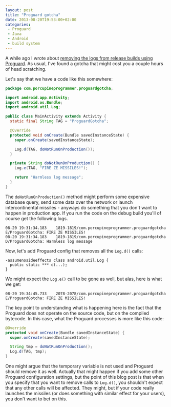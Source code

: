 ```yaml
---
layout: post
title: "Proguard gotcha"
date: 2013-08-20T19:53:00+02:00
categories:
 - Proguard
 - Java
 - Android
 - build system
---
```


A while ago I wrote about [removing the logs from release builds using Proguard](/blog/2012/10/17/android-protip-remove-debug-logs-from). As usual, I've found a gotcha that might cost you a couple hours of head scratching.

Let's say that we have a code like this somewhere:

``` java
package com.porcupineprogrammer.proguardgotcha;

import android.app.Activity;
import android.os.Bundle;
import android.util.Log;

public class MainActivity extends Activity {
  static final String TAG = "ProguardGotcha";

  @Override
  protected void onCreate(Bundle savedInstanceState) {
    super.onCreate(savedInstanceState);

    Log.d(TAG, doNotRunOnProduction());
  }

  private String doNotRunOnProduction() {
    Log.e(TAG, "FIRE ZE MISSILES!");

    return "Harmless log message";
  }
}
```

The `doNotRunOnProduction()` method might perform some expensive database query, send some data over the network or launch intercontinental missiles - anyways do something that you don't want to happen in production app. If you run the code on the debug build you'll of course get the following logs.

```
08-20 19:31:34.183    1819-1819/com.porcupineprogrammer.proguardgotcha E/ProguardGotcha: FIRE ZE MISSILES!
08-20 19:31:34.183    1819-1819/com.porcupineprogrammer.proguardgotcha D/ProguardGotcha: Harmless log message
```

Now, let's add Proguard config that removes all the `Log.d()` calls:

```
-assumenosideeffects class android.util.Log {
  public static *** d(...);
}
```

We might expect the `Log.e()` call to be gone as well, but alas, here is what we get:

```
08-20 19:34:45.733    2078-2078/com.porcupineprogrammer.proguardgotcha E/ProguardGotcha: FIRE ZE MISSILES!
```

The key point to understanding what is happening here is the fact that the Proguard does not operate on the source code, but on the compiled bytecode. In this case, what the Proguard processes is more like this code:

``` java
@Override
protected void onCreate(Bundle savedInstanceState) {
  super.onCreate(savedInstanceState);

  String tmp = doNotRunOnProduction();
  Log.d(TAG, tmp);
}
```

One might argue that the temporary variable is not used and Proguard should remove it as well. Actually that might happen if you add some other Proguard configuration settings, but the point of this blog post is that when you specify that you want to remove calls to `Log.d()`, you shouldn't expect that any other calls will be affected. They might, but if your code really launches the missiles (or does something with similar effect for your users), you don't want to bet on this.
